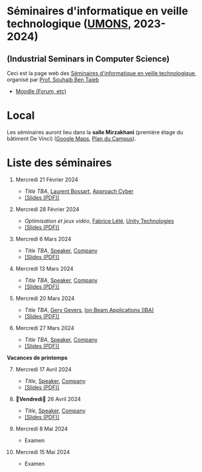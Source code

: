# Séminaires d'informatique en veille technologique ([UMONS](http://www.umons.ac.be), 2023-2024)	
## (Industrial Seminars in Computer Science)

Ceci est la page web des [Séminaires d'informatique en veille technologique](https://webcontent.umons.ac.be/web/fr/pde/2023-2024/aa/S-INFO-017.htm), organisé par [Prof. Souhaib Ben Taieb](http://www.souhaib-bentaieb.com)

- [Moodle (Forum, etc)](https://moodle.umons.ac.be/mod/forum/view.php?id=271619)   


# Local

Les séminaires auront lieu dans la **salle Mirzakhani** (première étage du bâtiment De Vinci) ([Google Maps](https://goo.gl/maps/y83a97kLffiojN4o7), [Plan du Campus](https://web.umons.ac.be/fr/plan-des-campus/#mons)).

# Liste des séminaires


1. Mercredi 21 Février 2024

	* *Title TBA*, [Laurent Bossart](https://www.linkedin.com/in/laurent-bossart-3a582317a/?originalSubdomain=be), [Approach Cyber](https://www.approach-cyber.com/en.html) 
	* [[Slides (PDF)]](.)


2. Mercredi 28 Février 2024

	* *Optimisation et jeux vidéo*, [Fabrice Lété](https://www.linkedin.com/in/letef/?originalSubdomain=be), [Unity Technologies](https://unity.com/) 
	* [[Slides (PDF)]](.)
	

3. Mercredi 6 Mars 2024

	* *Title TBA*, [Speaker](.), [Company](.) 
	* [[Slides (PDF)]](.)



4. Mercredi 13 Mars 2024

	* *Title TBA*, [Speaker](.), [Company](.) 
	* [[Slides (PDF)]](.)


5. Mercredi 20 Mars 2024
	
 	* *Title TBA*, [Gery Gevers](https://www.linkedin.com/in/gerygevers/?originalSubdomain=be), [Ion Beam Applications (IBA)](http://www.iba-worldwide.com/)
 	* [[Slides (PDF)]](.)
  
6. Mercredi 27 Mars 2024
	
 	* *Title TBA*, [Speaker](.), [Company](.)
 	* [[Slides (PDF)]](.)


**Vacances de printemps**

7. Mercredi 17 Avril 2024
	
 	* *Title*, [Speaker](.), [Company](.)
 	* [[Slides (PDF)]](.)

8. 🔴**Vendredi**🔴 26 Avril 2024

	 * *Title*, [Speaker](.), [Company](.)
 	* [[Slides (PDF)]](.)
   
9. Mercredi 8 Mai 2024

  	* Examen

10. Mercredi 15 Mai 2024

  	* Examen

